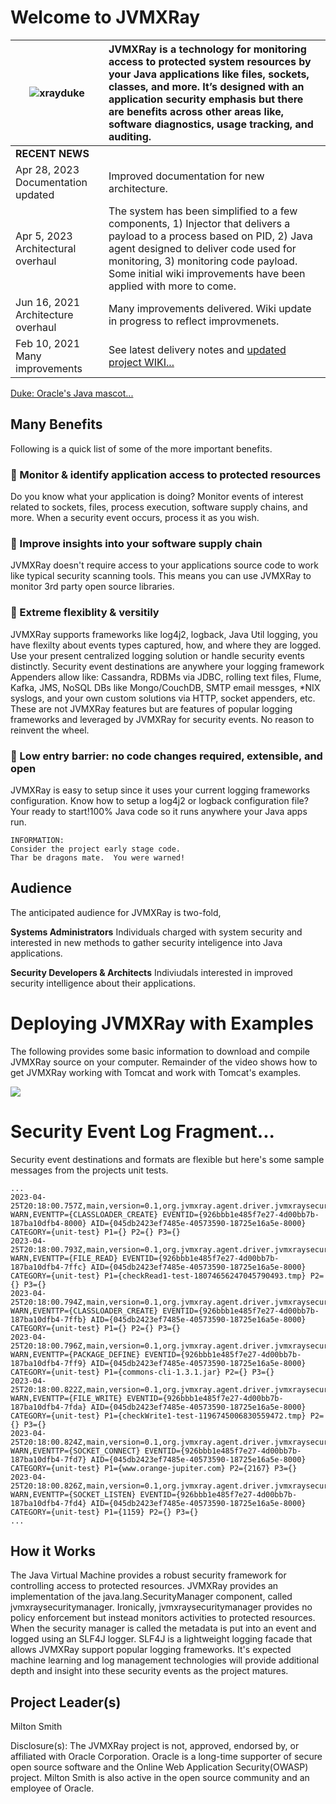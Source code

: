 
# Welcome to JVMXRay

![xrayduke](https://user-images.githubusercontent.com/8450615/88954072-af62ef00-d24e-11ea-95f9-734395481248.png) | JVMXRay is a technology for monitoring access to protected system resources by your Java applications like files, sockets, classes, and more.  It’s designed with an application security emphasis but there are benefits across other areas like, software diagnostics, usage tracking, and auditing.
| ------------- |:-------------|
<b>RECENT NEWS</b> | &nbsp;
Apr 28, 2023 Documentation updated | Improved documentation for new architecture.
Apr 5, 2023 Architectural overhaul | The system has been simplified to a few components, 1) Injector that delivers a payload to a process based on PID, 2) Java agent designed to deliver code used for monitoring, 3) monitoring code payload.  Some initial wiki improvements have been applied with more to come.
Jun 16, 2021  Architecture overhaul | Many improvements delivered.  Wiki update in progress to reflect improvmenets.
Feb 10, 2021  Many improvements | See latest delivery notes and [updated project WIKI...](https://github.com/spoofzu/jvmxray/wiki)

[Duke: Oracle's Java mascot...](https://wiki.openjdk.java.net/display/duke/Main)

## Many Benefits
Following is a quick list of some of the more important benefits.

### :rocket: Monitor & identify application access to protected resources
Do you know what your application is doing?  Monitor events of interest related to sockets, files, process execution, software supply chains, and more.  When a security event occurs, process it as you wish. 

### :rocket: Improve insights into your software supply chain
JVMXRay doesn't require access to your applications source code to work like typical security scanning tools.  This means you can use JVMXRay to monitor 3rd party open source libraries.

### :rocket: Extreme flexiblity & versitily
JVMXRay supports frameworks like log4j2, logback, Java Util logging, you have flexilty about events types captured, how, and where they are logged.  Use your present centralized logging solution or handle security events distinctly.  Security event destinations are anywhere your logging framework Appenders allow like: Cassandra, RDBMs via JDBC, rolling text files, Flume, Kafka, JMS, NoSQL DBs like Mongo/CouchDB, SMTP email messges, *NIX syslogs, and your own custom solutions via HTTP, socket appenders, etc.  These are not JVMXRay features but are features of popular logging frameworks and leveraged by JVMXRay for security events.  No reason to reinvent the wheel.

### :rocket: Low entry barrier: no code changes required, extensible, and open
JVMXRay is easy to setup since it uses your current logging frameworks configuration.  Know how to setup a log4j2 or logback configuration file?  Your ready to start!100% Java code so it runs anywhere your Java apps run.

```
INFORMATION:
Consider the project early stage code. 
Thar be dragons mate.  You were warned!
```

## Audience
The anticipated audience for JVMXRay is two-fold,<br/>

**Systems Administrators**
Individuals charged with system security and interested in new methods to gather security inteligence into Java applications.

**Security Developers & Architects**
Indiviudals interested in improved security intelligence about their applications.

# Deploying JVMXRay with Examples
The following provides some basic information to download and compile JVMXRay source on your computer.  Remainder of the video shows how to get JVMXRay working with Tomcat and work with Tomcat's examples.

[![](http://img.youtube.com/vi/QxgTiTCorow/0.jpg)](http://www.youtube.com/watch?v=QxgTiTCorow "JVMXRay Deploy")

# Security Event Log Fragment...

Security event destinations and formats are flexible but here's some sample messages from the projects unit tests.

```
...
2023-04-25T20:18:00.757Z,main,version=0.1,org.jvmxray.agent.driver.jvmxraysecuritymanager.events.clz.classloadercreate, WARN,EVENTTP={CLASSLOADER_CREATE} EVENTID={926bbb1e485f7e27-4d00bb7b-187ba10dfb4-8000} AID={045db2423ef7485e-40573590-18725e16a5e-8000} CATEGORY={unit-test} P1={} P2={} P3={}
2023-04-25T20:18:00.793Z,main,version=0.1,org.jvmxray.agent.driver.jvmxraysecuritymanager.events.io.fileread, WARN,EVENTTP={FILE_READ} EVENTID={926bbb1e485f7e27-4d00bb7b-187ba10dfb4-7ffc} AID={045db2423ef7485e-40573590-18725e16a5e-8000} CATEGORY={unit-test} P1={checkRead1-test-18074656247045790493.tmp} P2={} P3={}
2023-04-25T20:18:00.794Z,main,version=0.1,org.jvmxray.agent.driver.jvmxraysecuritymanager.events.clz.classloadercreate, WARN,EVENTTP={CLASSLOADER_CREATE} EVENTID={926bbb1e485f7e27-4d00bb7b-187ba10dfb4-7ffb} AID={045db2423ef7485e-40573590-18725e16a5e-8000} CATEGORY={unit-test} P1={} P2={} P3={}
2023-04-25T20:18:00.796Z,main,version=0.1,org.jvmxray.agent.driver.jvmxraysecuritymanager.events.clz.packagedefine, WARN,EVENTTP={PACKAGE_DEFINE} EVENTID={926bbb1e485f7e27-4d00bb7b-187ba10dfb4-7ff9} AID={045db2423ef7485e-40573590-18725e16a5e-8000} CATEGORY={unit-test} P1={commons-cli-1.3.1.jar} P2={} P3={}
2023-04-25T20:18:00.822Z,main,version=0.1,org.jvmxray.agent.driver.jvmxraysecuritymanager.events.io.filewrite, WARN,EVENTTP={FILE_WRITE} EVENTID={926bbb1e485f7e27-4d00bb7b-187ba10dfb4-7fda} AID={045db2423ef7485e-40573590-18725e16a5e-8000} CATEGORY={unit-test} P1={checkWrite1-test-1196745006830559472.tmp} P2={} P3={}
2023-04-25T20:18:00.824Z,main,version=0.1,org.jvmxray.agent.driver.jvmxraysecuritymanager.events.sox.socketconnect, WARN,EVENTTP={SOCKET_CONNECT} EVENTID={926bbb1e485f7e27-4d00bb7b-187ba10dfb4-7fd7} AID={045db2423ef7485e-40573590-18725e16a5e-8000} CATEGORY={unit-test} P1={www.orange-jupiter.com} P2={2167} P3={}
2023-04-25T20:18:00.826Z,main,version=0.1,org.jvmxray.agent.driver.jvmxraysecuritymanager.events.sox.socketlisten, WARN,EVENTTP={SOCKET_LISTEN} EVENTID={926bbb1e485f7e27-4d00bb7b-187ba10dfb4-7fd4} AID={045db2423ef7485e-40573590-18725e16a5e-8000} CATEGORY={unit-test} P1={1159} P2={} P3={}
...

```

## How it Works
The Java Virtual Machine provides a robust security framework for controlling access to protected resources.  JVMXRay provides an implementation of the java.lang.SecurityManager component, called jvmxraysecuritymanager.  Ironically, jvmxraysecuritymanager provides no policy enforcement but instead monitors activities to protected resources.  When the security manager is called the metadata is put into an event and logged using an SLF4J logger.  SLF4J is a lightweight logging facade that allows JVMXRay support popular logging frameworks.  It's expected machine learning and log management technologies will provide additional depth and insight into these security events as the project matures.

## Project Leader(s)
Milton Smith

Disclosure(s):  The JVMXRay project is not, approved, endorsed by, or affiliated with Oracle Corporation.  Oracle is a long-time supporter of secure open source software and the Online Web Application Security(OWASP) project.  Milton Smith is also active in the open source community and an employee of Oracle.
